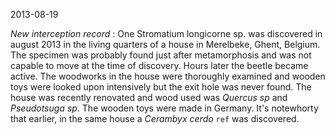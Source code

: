2013-08-19

*New interception record* : One Stromatium longicorne sp. was discovered in august 2013 in the living quarters of a house in Merelbeke, Ghent, Belgium. The specimen was probably found just after metamorphosis and was not capable to move at the time of discovery. Hours later the beetle became active. The woodworks in the house were thoroughly examined and wooden toys were looked upon intensively but the exit hole was never found. The house was recently renovated and wood used was *Quercus sp* and *Pseudotsuga sp*. The wooden toys were made in Germany. It's notewhorty that earlier, in the same house a *Cerambyx cerdo* `ref` was discovered.

